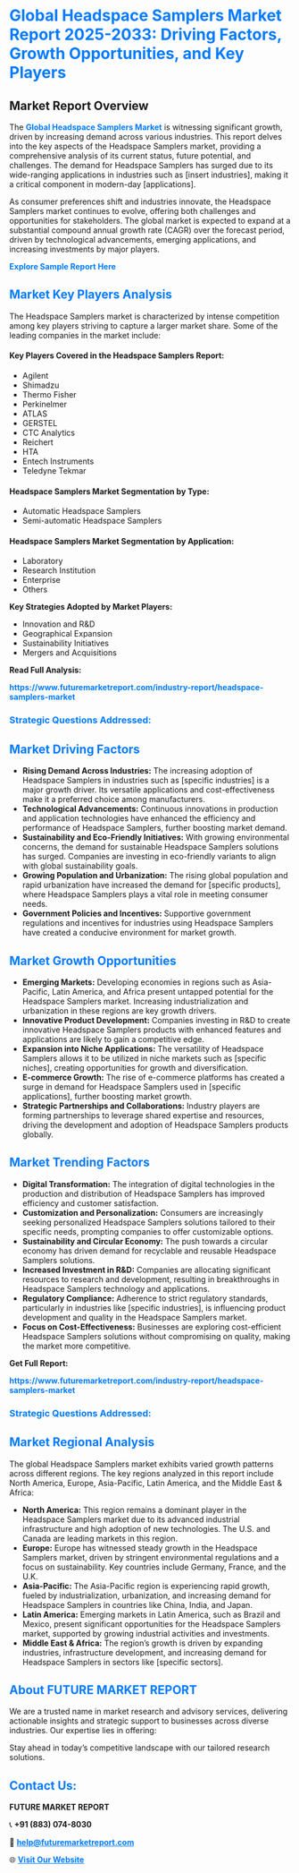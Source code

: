 <h1 style="color: #007BFF;">Global Headspace Samplers Market Report 2025-2033: Driving Factors, Growth Opportunities, and Key Players</h1>

<section id="overview">
<h2>Market Report Overview</h2>
<p>The <a href="https://www.futuremarketreport.com/industry-report/headspace-samplers-market" style="color: #007BFF; text-decoration: none;"><strong>Global Headspace Samplers Market</strong></a> is witnessing significant growth, driven by increasing demand across various industries. This report delves into the key aspects of the Headspace Samplers market, providing a comprehensive analysis of its current status, future potential, and challenges. The demand for Headspace Samplers has surged due to its wide-ranging applications in industries such as [insert industries], making it a critical component in modern-day [applications].</p>
<p>As consumer preferences shift and industries innovate, the Headspace Samplers market continues to evolve, offering both challenges and opportunities for stakeholders. The global market is expected to expand at a substantial compound annual growth rate (CAGR) over the forecast period, driven by technological advancements, emerging applications, and increasing investments by major players.</p>
</section>

<section id="overview">
<p><a href="https://www.futuremarketreport.com/request-sample/reportId=41384" style="color: #007BFF; text-decoration: none;"><strong>Explore Sample Report Here</strong></a></p>
</section>

<section id="key-players">
<h2 style="color: #007BFF;">Market Key Players Analysis</h2>
<p>The Headspace Samplers market is characterized by intense competition among key players striving to capture a larger market share. Some of the leading companies in the market include:</p>
<h4>Key Players Covered in the Headspace Samplers Report:</h4>
<ul><li>Agilent</li><li>Shimadzu</li><li>Thermo Fisher</li><li>Perkinelmer</li><li>ATLAS</li><li>GERSTEL</li><li>CTC Analytics</li><li>Reichert</li><li>HTA</li><li>Entech Instruments</li><li>Teledyne Tekmar</li></ul>
<h4>Headspace Samplers Market Segmentation by Type:</h4>
<ul><li>Automatic Headspace Samplers</li><li>Semi-automatic Headspace Samplers</li></ul>

<h4>Headspace Samplers Market Segmentation by Application:</h4>
<ul><li>Laboratory</li><li>Research Institution</li><li>Enterprise</li><li>Others</li></ul>
<p><strong>Key Strategies Adopted by Market Players:</strong></p>
<ul>
<li>Innovation and R&D</li>
<li>Geographical Expansion</li>
<li>Sustainability Initiatives</li>
<li>Mergers and Acquisitions</li>
</ul>
</section>

<section>
<p><strong>Read Full Analysis: </strong></p><a href="https://www.futuremarketreport.com/industry-report/headspace-samplers-market" style="color: #007BFF; text-decoration: none;"><strong>https://www.futuremarketreport.com/industry-report/headspace-samplers-market</strong></a>
<h3 style="color: #007BFF;">Strategic Questions Addressed:</h3>
</section>

<section id="driving-factors">
<h2 style="color: #007BFF;">Market Driving Factors</h2>
<ul>
<li><strong>Rising Demand Across Industries:</strong> The increasing adoption of Headspace Samplers in industries such as [specific industries] is a major growth driver. Its versatile applications and cost-effectiveness make it a preferred choice among manufacturers.</li>
<li><strong>Technological Advancements:</strong> Continuous innovations in production and application technologies have enhanced the efficiency and performance of Headspace Samplers, further boosting market demand.</li>
<li><strong>Sustainability and Eco-Friendly Initiatives:</strong> With growing environmental concerns, the demand for sustainable Headspace Samplers solutions has surged. Companies are investing in eco-friendly variants to align with global sustainability goals.</li>
<li><strong>Growing Population and Urbanization:</strong> The rising global population and rapid urbanization have increased the demand for [specific products], where Headspace Samplers plays a vital role in meeting consumer needs.</li>
<li><strong>Government Policies and Incentives:</strong> Supportive government regulations and incentives for industries using Headspace Samplers have created a conducive environment for market growth.</li>
</ul>
</section>

<section id="growth-opportunities">
<h2 style="color: #007BFF;">Market Growth Opportunities</h2>
<ul>
<li><strong>Emerging Markets:</strong> Developing economies in regions such as Asia-Pacific, Latin America, and Africa present untapped potential for the Headspace Samplers market. Increasing industrialization and urbanization in these regions are key growth drivers.</li>
<li><strong>Innovative Product Development:</strong> Companies investing in R&D to create innovative Headspace Samplers products with enhanced features and applications are likely to gain a competitive edge.</li>
<li><strong>Expansion into Niche Applications:</strong> The versatility of Headspace Samplers allows it to be utilized in niche markets such as [specific niches], creating opportunities for growth and diversification.</li>
<li><strong>E-commerce Growth:</strong> The rise of e-commerce platforms has created a surge in demand for Headspace Samplers used in [specific applications], further boosting market growth.</li>
<li><strong>Strategic Partnerships and Collaborations:</strong> Industry players are forming partnerships to leverage shared expertise and resources, driving the development and adoption of Headspace Samplers products globally.</li>
</ul>
</section>

<section id="trending-factors">
<h2 style="color: #007BFF;">Market Trending Factors</h2>
<ul>
<li><strong>Digital Transformation:</strong> The integration of digital technologies in the production and distribution of Headspace Samplers has improved efficiency and customer satisfaction.</li>
<li><strong>Customization and Personalization:</strong> Consumers are increasingly seeking personalized Headspace Samplers solutions tailored to their specific needs, prompting companies to offer customizable options.</li>
<li><strong>Sustainability and Circular Economy:</strong> The push towards a circular economy has driven demand for recyclable and reusable Headspace Samplers solutions.</li>
<li><strong>Increased Investment in R&D:</strong> Companies are allocating significant resources to research and development, resulting in breakthroughs in Headspace Samplers technology and applications.</li>
<li><strong>Regulatory Compliance:</strong> Adherence to strict regulatory standards, particularly in industries like [specific industries], is influencing product development and quality in the Headspace Samplers market.</li>
<li><strong>Focus on Cost-Effectiveness:</strong> Businesses are exploring cost-efficient Headspace Samplers solutions without compromising on quality, making the market more competitive.</li>
</ul>
</section>

<section>
<p><strong>Get Full Report: </strong></p><a href="https://www.futuremarketreport.com/industry-report/headspace-samplers-market" style="color: #007BFF; text-decoration: none;"><strong>https://www.futuremarketreport.com/industry-report/headspace-samplers-market</strong></a>
<h3 style="color: #007BFF;">Strategic Questions Addressed:</h3>
</section>


<section id="regional-analysis">
<h2 style="color: #007BFF;">Market Regional Analysis</h2>
<p>The global Headspace Samplers market exhibits varied growth patterns across different regions. The key regions analyzed in this report include North America, Europe, Asia-Pacific, Latin America, and the Middle East & Africa:</p>
<ul>
<li><strong>North America:</strong> This region remains a dominant player in the Headspace Samplers market due to its advanced industrial infrastructure and high adoption of new technologies. The U.S. and Canada are leading markets in this region.</li>
<li><strong>Europe:</strong> Europe has witnessed steady growth in the Headspace Samplers market, driven by stringent environmental regulations and a focus on sustainability. Key countries include Germany, France, and the U.K.</li>
<li><strong>Asia-Pacific:</strong> The Asia-Pacific region is experiencing rapid growth, fueled by industrialization, urbanization, and increasing demand for Headspace Samplers in countries like China, India, and Japan.</li>
<li><strong>Latin America:</strong> Emerging markets in Latin America, such as Brazil and Mexico, present significant opportunities for the Headspace Samplers market, supported by growing industrial activities and investments.</li>
<li><strong>Middle East & Africa:</strong> The region’s growth is driven by expanding industries, infrastructure development, and increasing demand for Headspace Samplers in sectors like [specific sectors].</li>
</ul>
</section>

<footer>
<h2 style="color: #007BFF;">About FUTURE MARKET REPORT</h2>
<p>We are a trusted name in market research and advisory services, delivering actionable insights and strategic support to businesses across diverse industries. Our expertise lies in offering:</p>

<p>Stay ahead in today’s competitive landscape with our tailored research solutions.</p>

<h2 style="color: #007BFF;">Contact Us:</h2>
<p><strong>FUTURE MARKET REPORT</strong></p>
<p>📞 <strong>+91 (883) 074-8030</strong></p>
<p>📧 <strong><a href="mailto:help@futuremarketreport.com" style="color: #007BFF;">help@futuremarketreport.com</a></strong></p>
<p>🌐 <strong><a href="https://www.futuremarketreport.com/" style="color: #007BFF;">Visit Our Website</a></strong></p>
</footer>